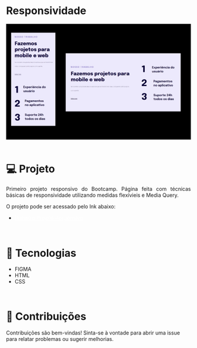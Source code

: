 # Responsividade
<img src="./img/img_readme.jpeg">
<br><br>


# 💻 Projeto
<p align="justify">
Primeiro projeto responsivo do Bootcamp. Página feita com técnicas básicas de responsividade utilizando medidas flexívieis e Media Query.</p>

O projeto pode ser acessado pelo lnk abaixo:

<ul>
    <li><a href="https://devaugustow.github.io/rocketseat_explorer/stage_03/responsividade/index.html" target="_blank" style="color: white;">Primeiro Projeto Responsivo</a></p>
</ul>

<br> 

# 🚀 Tecnologias

<ul>
    <li>FIGMA</li>
    <li>HTML</li>
    <li>CSS</li>
</ul>

<br>

# 🤝 Contribuições
 <p align="jistify">Contribuições são bem-vindas! Sinta-se à vontade para abrir uma issue para relatar problemas ou sugerir melhorias.</p>
